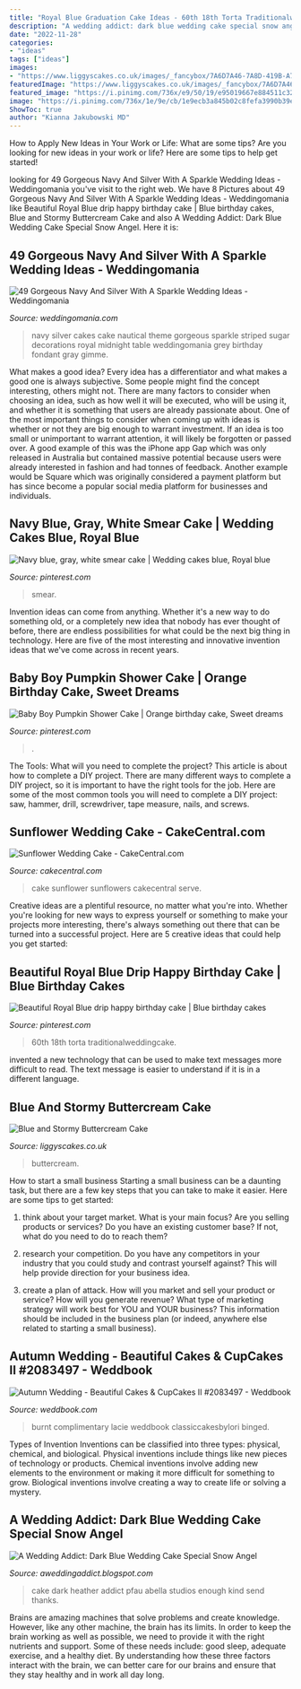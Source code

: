 ```yaml
---
title: "Royal Blue Graduation Cake Ideas - 60th 18th Torta Traditionalweddingcake"
description: "A wedding addict: dark blue wedding cake special snow angel"
date: "2022-11-28"
categories:
- "ideas"
tags: ["ideas"]
images:
- "https://www.liggyscakes.co.uk/images/_fancybox/7A6D7A46-7A8D-419B-A7DC-AED95BE28126.jpeg"
featuredImage: "https://www.liggyscakes.co.uk/images/_fancybox/7A6D7A46-7A8D-419B-A7DC-AED95BE28126.jpeg"
featured_image: "https://i.pinimg.com/736x/e9/50/19/e95019667e884511c327857e3a489543.jpg"
image: "https://i.pinimg.com/736x/1e/9e/cb/1e9ecb3a845b02c8fefa3990b39eac94.jpg"
ShowToc: true
author: "Kianna Jakubowski MD"
---
```



How to Apply New Ideas in Your Work or Life: What are some tips?
Are you looking for new ideas in your work or life? Here are some tips to help get started!

	

		
looking for 49 Gorgeous Navy And Silver With A Sparkle Wedding Ideas - Weddingomania you've visit to the right web. We have 8 Pictures about 49 Gorgeous Navy And Silver With A Sparkle Wedding Ideas - Weddingomania like Beautiful Royal Blue drip happy birthday cake | Blue birthday cakes, Blue and Stormy Buttercream Cake and also A Wedding Addict: Dark Blue Wedding Cake Special Snow Angel. Here it is:
		
    
## 49 Gorgeous Navy And Silver With A Sparkle Wedding Ideas - Weddingomania

<img loading=lazy src="https://i.weddingomania.com/29-gorgeous-navy-and-silver-with-a-sparkle-wedding-inspirational-ideas-6-500x754.jpg" onerror="this.onerror=null;this.src='https://tse2.mm.bing.net/th?id=OIP.bZvgMyPOQFCjGNuZo81c8gHaLK&amp;pid=15.1';" alt="49 Gorgeous Navy And Silver With A Sparkle Wedding Ideas - Weddingomania">

_Source: weddingomania.com_

>navy silver cakes cake nautical theme gorgeous sparkle striped sugar decorations royal midnight table weddingomania grey birthday fondant gray gimme. 

	

What makes a good idea?
Every idea has a differentiator and what makes a good one is always subjective. Some people might find the concept interesting, others might not. There are many factors to consider when choosing an idea, such as how well it will be executed, who will be using it, and whether it is something that users are already passionate about. 
One of the most important things to consider when coming up with ideas is whether or not they are big enough to warrant investment. If an idea is too small or unimportant to warrant attention, it will likely be forgotten or passed over. A good example of this was the iPhone app Gap which was only released in Australia but contained massive potential because users were already interested in fashion and had tonnes of feedback. Another example would be Square which was originally considered a payment platform but has since become a popular social media platform for businesses and individuals.

    
## Navy Blue, Gray, White Smear Cake | Wedding Cakes Blue, Royal Blue

<img loading=lazy src="https://i.pinimg.com/736x/e9/50/19/e95019667e884511c327857e3a489543.jpg" onerror="this.onerror=null;this.src='https://tse4.mm.bing.net/th?id=OIP.xm_HvfO6KrubI_aofycLHgHaJ3&amp;pid=15.1';" alt="Navy blue, gray, white smear cake | Wedding cakes blue, Royal blue">

_Source: pinterest.com_

>smear. 

	

Invention ideas can come from anything. Whether it's a new way to do something old, or a completely new idea that nobody has ever thought of before, there are endless possibilities for what could be the next big thing in technology. Here are five of the most interesting and innovative invention ideas that we've come across in recent years.

    
## Baby Boy Pumpkin Shower Cake | Orange Birthday Cake, Sweet Dreams

<img loading=lazy src="https://i.pinimg.com/736x/1e/9e/cb/1e9ecb3a845b02c8fefa3990b39eac94.jpg" onerror="this.onerror=null;this.src='https://tse3.mm.bing.net/th?id=OIP.j9G7cIPxF45oU2KtpU2buAHaJ3&amp;pid=15.1';" alt="Baby Boy Pumpkin Shower Cake | Orange birthday cake, Sweet dreams">

_Source: pinterest.com_

>. 

	

The Tools: What will you need to complete the project?
This article is about how to complete a DIY project. There are many different ways to complete a DIY project, so it is important to have the right tools for the job. Here are some of the most common tools you will need to complete a DIY project: saw, hammer, drill, screwdriver, tape measure, nails, and screws.

    
## Sunflower Wedding Cake - CakeCentral.com

<img loading=lazy src="https://cdn001.cakecentral.com/gallery/2015/03/900_7506570QF4_sunflower-wedding-cake.jpg" onerror="this.onerror=null;this.src='https://tse1.mm.bing.net/th?id=OIP.BmBbhQMabeeAxI1Bot4DagHaLH&amp;pid=15.1';" alt="Sunflower Wedding Cake - CakeCentral.com">

_Source: cakecentral.com_

>cake sunflower sunflowers cakecentral serve. 

	

Creative ideas are a plentiful resource, no matter what you're into. Whether you're looking for new ways to express yourself or something to make your projects more interesting, there's always something out there that can be turned into a successful project. Here are 5 creative ideas that could help you get started: 

    
## Beautiful Royal Blue Drip Happy Birthday Cake | Blue Birthday Cakes

<img loading=lazy src="https://i.pinimg.com/736x/47/21/54/472154cece7489b4e821a4d9d8d353be.jpg" onerror="this.onerror=null;this.src='https://tse4.mm.bing.net/th?id=OIP.m2EUlVMqQFxqoCNIZfo37QHaO0&amp;pid=15.1';" alt="Beautiful Royal Blue drip happy birthday cake | Blue birthday cakes">

_Source: pinterest.com_

>60th 18th torta traditionalweddingcake. 

	

invented a new technology that can be used to make text messages more difficult to read. The text message is easier to understand if it is in a different language.

    
## Blue And Stormy Buttercream Cake

<img loading=lazy src="https://www.liggyscakes.co.uk/images/_fancybox/7A6D7A46-7A8D-419B-A7DC-AED95BE28126.jpeg" onerror="this.onerror=null;this.src='https://tse4.mm.bing.net/th?id=OIP.yvBFo6c8BsJy5ABwd96REwHaJ3&amp;pid=15.1';" alt="Blue and Stormy Buttercream Cake">

_Source: liggyscakes.co.uk_

>buttercream. 

	

How to start a small business
Starting a small business can be a daunting task, but there are a few key steps that you can take to make it easier. Here are some tips to get started:
1. think about your target market. What is your main focus? Are you selling products or services? Do you have an existing customer base? If not, what do you need to do to reach them?

2. research your competition. Do you have any competitors in your industry that you could study and contrast yourself against? This will help provide direction for your business idea.

3. create a plan of attack. How will you market and sell your product or service? How will you generate revenue? What type of marketing strategy will work best for YOU and YOUR business? This information should be included in the business plan (or indeed, anywhere else related to starting a small business).

    
## Autumn Wedding - Beautiful Cakes &amp; CupCakes II #2083497 - Weddbook

<img loading=lazy src="http://s3.weddbook.me/t1/2/0/8/2083497/beautiful-cakes-cupcakes-ii.jpg" onerror="this.onerror=null;this.src='https://tse2.mm.bing.net/th?id=OIP.JST0k-A82TsNGIC7yhFHqQHaL8&amp;pid=15.1';" alt="Autumn Wedding - Beautiful Cakes &amp; CupCakes II #2083497 - Weddbook">

_Source: weddbook.com_

>burnt complimentary lacie weddbook classiccakesbylori binged. 

	

Types of Invention
Inventions can be classified into three types: physical, chemical, and biological. Physical inventions include things like new pieces of technology or products. Chemical inventions involve adding new elements to the environment or making it more difficult for something to grow. Biological inventions involve creating a way to create life or solving a mystery.

    
## A Wedding Addict: Dark Blue Wedding Cake Special Snow Angel

<img loading=lazy src="https://4.bp.blogspot.com/-z_9iRPK_Jcs/T4ms0rCKA3I/AAAAAAAACIA/SrPfDi7EfRM/s1600/white+and+blue+wedding+cake-7.JPG" onerror="this.onerror=null;this.src='https://tse2.mm.bing.net/th?id=OIP.B5-J9iMBSkGEdpY-GTBm8gHaKQ&amp;pid=15.1';" alt="A Wedding Addict: Dark Blue Wedding Cake Special Snow Angel">

_Source: aweddingaddict.blogspot.com_

>cake dark heather addict pfau abella studios enough kind send thanks. 

	

Brains are amazing machines that solve problems and create knowledge. However, like any other machine, the brain has its limits. In order to keep the brain working as well as possible, we need to provide it with the right nutrients and support. Some of these needs include: good sleep, adequate exercise, and a healthy diet. By understanding how these three factors interact with the brain, we can better care for our brains and ensure that they stay healthy and in work all day long.

